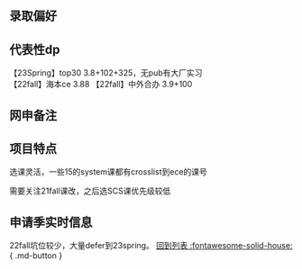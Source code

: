 ## 录取偏好

## 代表性dp
【23Spring】top30 3.8+102+325，无pub有大厂实习  
【22fall】海本ce 3.88
【22fall】中外合办 3.9+100

## 网申备注

## 项目特点
选课灵活，一些15的system课都有crosslist到ece的课号

需要关注21fall课改，之后选SCS课优先级较低
## 申请季实时信息
22fall坑位较少，大量defer到23spring。
[回到列表 :fontawesome-solid-house:](选校梯度.md){ .md-button }
